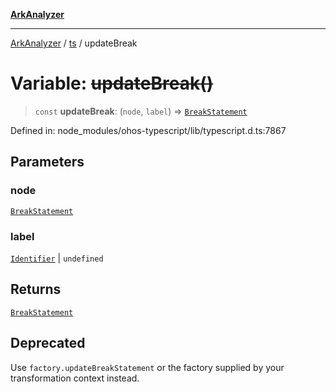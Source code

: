 [**ArkAnalyzer**](../../../../README.md)

***

[ArkAnalyzer](../../../../globals.md) / [ts](../README.md) / updateBreak

# Variable: ~~updateBreak()~~

> `const` **updateBreak**: (`node`, `label`) => [`BreakStatement`](../interfaces/BreakStatement.md)

Defined in: node\_modules/ohos-typescript/lib/typescript.d.ts:7867

## Parameters

### node

[`BreakStatement`](../interfaces/BreakStatement.md)

### label

[`Identifier`](../interfaces/Identifier.md) | `undefined`

## Returns

[`BreakStatement`](../interfaces/BreakStatement.md)

## Deprecated

Use `factory.updateBreakStatement` or the factory supplied by your transformation context instead.
